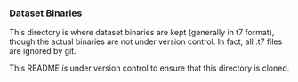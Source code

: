 ### Dataset Binaries

This directory is where dataset binaries are kept (generally in t7 format), though the actual binaries are not under version control. In fact, all .t7 files are ignored by git.

This README *is* under version control to ensure that this directory is cloned.